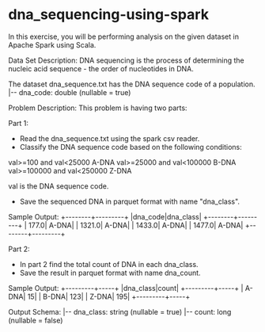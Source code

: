 # dna_sequencing-using-spark

In this exercise, you will be performing analysis on the given dataset in Apache Spark using Scala.


Data Set Description:
DNA sequencing is the process of determining the nucleic acid sequence - the order of nucleotides in DNA.

The dataset dna_sequence.txt has the DNA sequence code of a population.
 |-- dna_code: double (nullable = true)
 

Problem Description:
This problem is having two parts:

Part 1:
- Read the dna_sequence.txt using the spark csv reader.
- Classify the DNA sequence code based on the following conditions:

val>=100 and val<25000    A-DNA
val>=25000 and val<100000    B-DNA
val>=100000 and val<250000    Z-DNA
 

val is the DNA sequence code.

- Save the sequenced DNA in parquet format with name "dna_class".

Sample Output:
+--------+---------+
|dna_code|dna_class|
+--------+---------+
|   177.0|    A-DNA|
|  1321.0|    A-DNA|
|  1433.0|    A-DNA|
|  1477.0|    A-DNA|
+--------+---------+
 

Part 2:
- In part 2 find the total count of DNA in each dna_class.
- Save the result in parquet format with name dna_count.

Sample Output:
+---------+-----+
|dna_class|count|
+---------+-----+
|    A-DNA|   15|
|    B-DNA|  123|
|    Z-DNA|  195|
+---------+-----+
 

Output Schema:
 |-- dna_class: string (nullable = true)
 |-- count: long (nullable = false)
